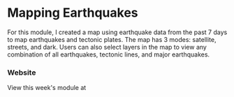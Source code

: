 # Mapping Earthquakes #
For this module, I created a map using earthquake data from the past 7 days to map earthquakes and tectonic plates. The map has 3 modes: satellite, streets, and dark. Users can also select layers in the map to view any combination of all earthquakes, tectonic lines, and major earthquakes.

### Website ###
View this week's module at 
